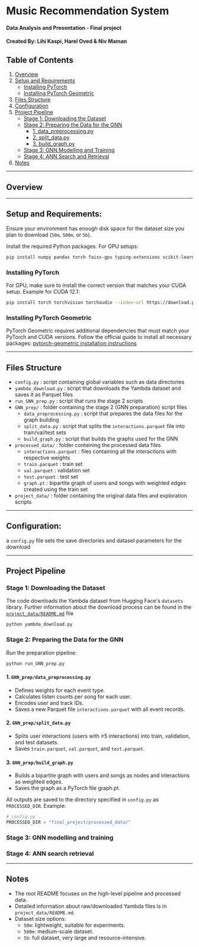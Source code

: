# Music Recommendation System
#### Data Analysis and Presentation - Final project
#### Created By: Lihi Kaspi, Harel Oved & Niv Maman

## Table of Contents

1. [Overview](#overview)
2. [Setup and Requirements](#setup-and-requirements)
   - [Installing PyTorch](#installing-pytorch)
   - [Installing PyTorch Geometric](#installing-pytorch-geometric)
3. [Files Structure](#files-structure)
4. [Configuration](#configuration)
5. [Project Pipeline](#project-pipeline)
   - [Stage 1: Downloading the Dataset](#stage-1-downloading-the-dataset)
   - [Stage 2: Preparing the Data for the GNN](#stage-2-preparing-the-data-for-the-gnn)
     - [1. data_preprocessing.py](#1-data_preprocessingpy)
     - [2. split_data.py](#2-split_datapy)
     - [3. build_graph.py](#3-build_graphpy)
   - [Stage 3: GNN Modelling and Training](#stage-3-gnn-modelling-and-training)
   - [Stage 4: ANN Search and Retrieval](#stage-4-ann-search-and-retrieval)
6. [Notes](#notes)

---

## Overview


---

## Setup and Requirements:

Ensure your environment has enough disk space for the dataset size you plan to download (`50m`, `500m`, or `5b`).

Install the required Python packages. For GPU setups:

```bash
pip install numpy pandas torch faiss-gpu typing-extensions scikit-learn
```

### Installing PyTorch

For GPU, make sure to install the correct version that matches your CUDA setup.
Example for CUDA 12.1:

```bash
pip install torch torchvision torchaudio --index-url https://download.pytorch.org/whl/cu121
```

### Installing PyTorch Geometric 

PyTorch Geometric requires additional dependencies that must match your PyTorch and CUDA versions.
Follow the official guide to install all necessary packages:
[pytorch-geometric installation instructions](https://pytorch-geometric.readthedocs.io/en/latest/notes/installation.html)


---

## Files Structure

- `config.py` : script containing global variables such as data directories
- `yambda_download.py` : script that downloads the Yambda dataset and saves it as Parquet files
- `run_GNN_prep.py` : script that runs the stage 2 scripts 
- `GNN_prep/` : folder containing the stage 2 (GNN preparation) script files
  - `data_preprocessing.py` : script that prepares the data files for the graph building
  - `split_data.py` : script that splits the `interactions.parquet` file into train/val/test sets
  - `build_graph.py` : script that builds the graphs used for the GNN
- `processed_data/` : folder containing the processed data files
  - `interactions.parquet` : files containing all the interactions with respective weights
  - `train.parquet` : train set
  - `val.parquet` : validation set
  - `test.parquet` : test set
  - `graph.pt` : bipartite graph of users and songs with weighted edges created using the train set
- `project_data/` : folder containing the original data files and exploration scripts

---

## Configuration:

a `config.py` file sets the save directories and dataset parameters for the download

---

## Project Pipeline

### Stage 1: Downloading the Dataset

The code downloads the Yambda dataset from Hugging Face's `datasets` library. 
Further information about the download process can be found in the [`project_data/README.md`](project_data/README.md) file

```bash
python yambda_download.py
```

### Stage 2: Preparing the Data for the GNN

Run the preparation pipeline:

```bash
python run_GNN_prep.py
```

#### 1. `GNN_prep/data_preprocessing.py`

- Defines weights for each event type.
- Calculates listen counts per song for each user.
- Encodes user and track IDs.
- Saves a new Parquet file `interactions.parquet` with all event records.

#### 2. `GNN_prep/split_data.py`

- Splits user interactions (users with ≥5 interactions) into train, validation, and test datasets.
- Saves `train.parquet`, `val.parquet`, and `test.parquet`.

#### 3. `GNN_prep/build_graph.py`

- Builds a bipartite graph with users and songs as nodes and interactions as weighted edges.
- Saves the graph as a PyTorch file graph.pt.


All outputs are saved to the directory specified in `config.py` as `PROCESSED_DIR`. Example:

```python
# config.py
PROCESSED_DIR = "final_project/processed_data/"
```

### Stage 3: GNN modelling and training


### Stage 4: ANN search retrieval

---

## Notes

- The root README focuses on the high-level pipeline and processed data.
- Detailed information about raw/downloaded Yambda files is in `project_data/README.md`.
- Dataset size options:
  - `50m`: lightweight, suitable for experiments.
  - `500m`: medium-scale dataset.
  - `5b`: full dataset, very large and resource-intensive.


